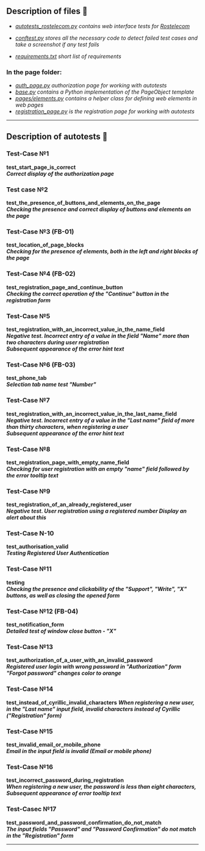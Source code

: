## Description of files  📝
* *[autotests_rostelecom.py](autotests_rostelecom.py) contains web interface tests for [Rostelecom](https://b2c.passport.rt.ru/)*

* *[conftest.py](conftest.py) stores all the necessary code to detect failed test cases and take a screenshot if any test fails*   

* *[requirements.txt](requirements.txt) short list of requirements* 
### In the page folder:     
   * *[auth_page.py](pages/auth_page.py) authorization page for working with autotests*    
   * *[base.py](pages/base.py) contains a Python implementation of the PageObject template*     
   * *[pages/elements.py](pages/elements.py) contains a helper class for defining web elements in web pages*      
   * *[registration_page.py](pages/registration_page.py) is the registration page for working with autotests*     
------
## Description of autotests  :memo:
### Test-Case №1   
**test_start_page_is_correct**  
***Correct display of the authorization page***    
### Test case №2  
**test_the_presence_of_buttons_and_elements_on_the_page**  
***Checking the presence and correct display of buttons and elements on the page***  
### Test-Case №3 (FB-01)  
**test_location_of_page_blocks**  
***Checking for the presence of elements, both in the left and right blocks of the page***   
### Test-Case №4 (FB-02)  
**test_registration_page_and_continue_button**  
***Checking the correct operation of the "Continue" button in the registration form***   
### Test-Case №5  
**test_registration_with_an_incorrect_value_in_the_name_field**   
***Negative test. Incorrect entry of a value in the field "Name" more than two characters during user registration  
Subsequent appearance of the error hint text***    
### Test-Case №6 (FB-03)  
**test_phone_tab**  
***Selection tab name test "Number"***  
### Test-Case №7  
**test_registration_with_an_incorrect_value_in_the_last_name_field**  
***Negative test. Incorrect entry of a value in the "Last name" field of more than thirty characters, when registering a user   
Subsequent appearance of the error hint text***   
### Test-Case №8  
**test_registration_page_with_empty_name_field**   
***Checking for user registration with an empty "name" field followed by the error tooltip text***   
### Test-Case №9  
**test_registration_of_an_already_registered_user**  
***Negative test. User registration using a registered number
Display an alert about this***   
### Test-Case N-10  
**test_authorisation_valid**  
***Testing Registered User Authentication***   
### Test-Case №11   
**testing**  
***Checking the presence and clickability of the "Support", "Write", "X" buttons, as well as closing the opened form***   
### Test-Case №12 (FB-04)  
**test_notification_form**  
***Detailed test of window close button - "X"***
### Test-Case №13  
**test_authorization_of_a_user_with_an_invalid_password**  
***Registered user login with wrong password in "Authorization" form
"Forgot password" changes color to orange***   
### Test-Case №14   
**test_instead_of_cyrillic_invalid_characters**
***When registering a new user, in the "Last name" input field, invalid characters instead of Cyrillic ("Registration" form)***   
### Test-Case №15  
**test_invalid_email_or_mobile_phone**  
***Email in the input field is invalid (Email or mobile phone)***  
### Test-Case №16  
**test_incorrect_password_during_registration**  
***When registering a new user, the password is less than eight characters,
Subsequent appearance of error tooltip text***  
### Test-Caseс №17      
**test_password_and_password_confirmation_do_not_match**        
***The input fields "Password" and "Password Confirmation" do not match in the "Registration" form***   
        
-------

